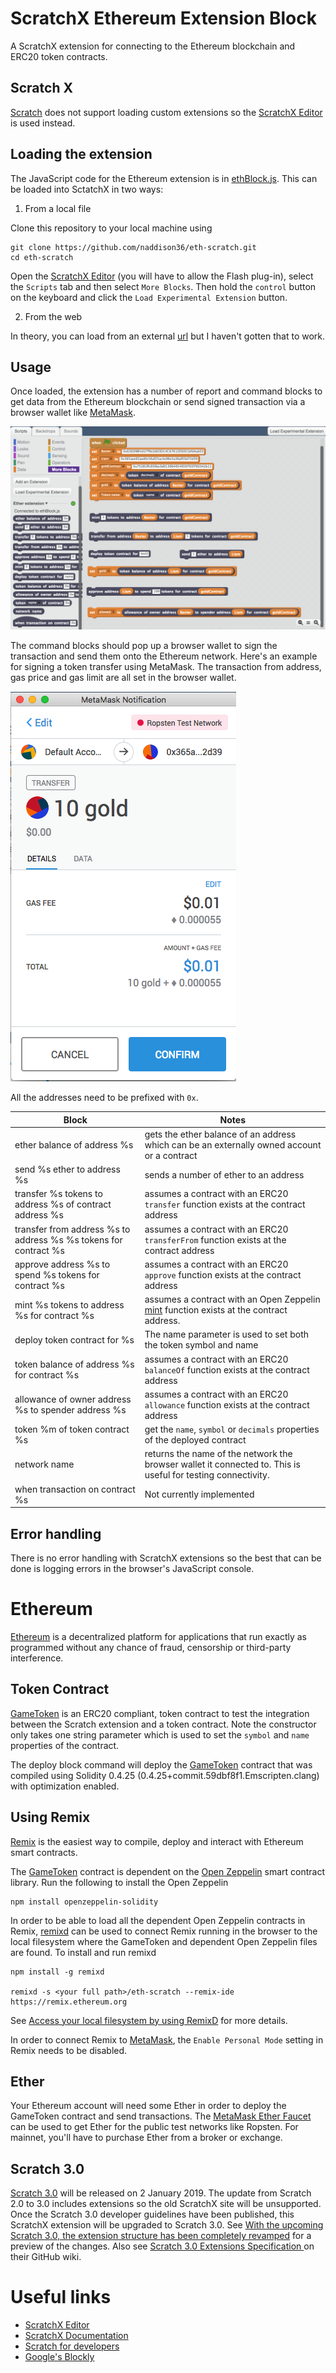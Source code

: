 # ScratchX Ethereum Extension Block

A ScratchX extension for connecting to the Ethereum blockchain and ERC20 token contracts.

## Scratch X

[Scratch](https://scratch.mit.edu/) does not support loading custom extensions so the [ScratchX Editor](http://scratchx.org/#scratch) is used instead.

## Loading the extension

The JavaScript code for the Ethereum extension is in [ethBlock.js](./ethBlock.js). This can be loaded into SctatchX in two ways:
1. From a local file

Clone this repository to your local machine using
```
git clone https://github.com/naddison36/eth-scratch.git
cd eth-scratch
```

Open the [ScratchX Editor](https://scratchx.org/#scratch) (you will have to allow the Flash plug-in), select the `Scripts` tab and then select `More Blocks`. Then hold the `control` button on the keyboard and click the `Load Experimental Extension` button.

2. From the web

In theory, you can load from an external [url](http://scratchx.org/?https://naddison36.github.io/eth-scratch/ethBlock.js) but I haven't gotten that to work.

## Usage

Once loaded, the extension has a number of report and command blocks to get data from the Ethereum blockchain or send signed transaction via a browser wallet like [MetaMask](https://metamask.io/).

![ScratchX Blocks](./ScratchXBlocks.png)

The command blocks should pop up a browser wallet to sign the transaction and send them onto the Ethereum network. Here's an example for signing a token transfer using MetaMask. The transaction from address, gas price and gas limit are all set in the browser wallet.

![MetaMask Transfer](./MetaMaskTransfer.png)

All the addresses need to be prefixed with `0x`.

| Block | Notes |
|---|---|
| ether balance of address %s | gets the ether balance of an address which can be an externally owned account or a contract |
| send %s ether to address %s | sends a number of ether to an address |
| transfer %s tokens to address %s of contract address %s | assumes a contract with an ERC20 `transfer` function exists at the contract address | 
| transfer from address %s to address %s %s tokens for contract %s | assumes a contract with an ERC20 `transferFrom` function exists at the contract address |
| approve address %s to spend %s tokens for contract %s | assumes a contract with an ERC20 `approve` function exists at the contract address |
| mint %s tokens to address %s for contract %s | assumes a contract with an Open Zeppelin [mint](https://openzeppelin.org/api/docs/token_ERC20_MintableToken.html#mint) function exists at the contract address. |
| deploy token contract for %s | The name parameter is used to set both the token symbol and name |
| token balance of address %s for contract %s | assumes a contract with an ERC20 `balanceOf` function exists at the contract address |
| allowance of owner address %s to spender address %s | assumes a contract with an ERC20 `allowance` function exists at the contract address |
| token %m of token contract %s | get the `name`, `symbol` or `decimals` properties of the deployed contract |
| network name | returns the name of the network the browser wallet it connected to. This is useful for testing connectivity. |
| when transaction on contract %s | Not currently implemented |

## Error handling

There is no error handling with ScratchX extensions so the best that can be done is logging errors in the browser's JavaScript console. 

# Ethereum

[Ethereum](https://www.ethereum.org/) is a decentralized platform for applications that run exactly as programmed without any chance of fraud, censorship or third-party interference.

## Token Contract

 [GameToken](./contracts/GameToken.sol) is an ERC20 compliant, token contract to test the integration between the Scratch extension and a token contract. Note the constructor only takes one string parameter which is used to set the `symbol` and `name` properties of the contract.

The deploy block command will deploy the [GameToken](./contracts/GameToken.sol) contract that was compiled using Solidity 0.4.25 (0.4.25+commit.59dbf8f1.Emscripten.clang) with optimization enabled.

## Using Remix

[Remix](https://remix.ethereum.org/) is the easiest way to compile, deploy and interact with Ethereum smart contracts.

The [GameToken](./contracts/GameToken.sol) contract is dependent on the [Open Zeppelin](https://openzeppelin.org/) smart contract library. Run the following to install the Open Zeppelin
```
npm install openzeppelin-solidity
```

In order to be able to load all the dependent Open Zeppelin contracts in Remix, [remixd](https://github.com/ethereum/remixd#remixd) can be used to connect Remix running in the browser to the local filesystem where the GameToken and dependent Open Zeppelin files are found. To install and run remixd

```
npm install -g remixd

remixd -s <your full path>/eth-scratch --remix-ide https://remix.ethereum.org
```

See [Access your local filesystem by using RemixD](https://remix.readthedocs.io/en/latest/tutorial_remixd_filesystem.html#access-your-local-filesystem-by-using-remixd) for more details.

In order to connect Remix to [MetaMask](https://metamask.io/), the `Enable Personal Mode` setting in Remix needs to be disabled.

## Ether

Your Ethereum account will need some Ether in order to deploy the GameToken contract and send transactions. The [MetaMask Ether Faucet](https://faucet.metamask.io) can be used to get Ether for the public test networks like Ropsten. For mainnet, you'll have to purchase Ether from a broker or exchange.

## Scratch 3.0

[Scratch 3.0](https://scratch.mit.edu/3faq) will be released on 2 January 2019. The update from Scratch 2.0 to 3.0 includes extensions so the old ScratchX site will be unsupported. Once the Scratch 3.0 developer guidelines have been published, this ScratchX extension will be upgraded to Scratch 3.0. See [With the upcoming Scratch 3.0, the extension structure has been completely revamped](https://scratch.mit.edu/discuss/topic/277217/?page=1) for a preview of the changes. Also see [Scratch 3.0 Extensions Specification
](https://github.com/LLK/scratch-vm/wiki/Scratch-3.0-Extensions-Specification) on their GitHub wiki.

# Useful links
* [ScratchX Editor](http://scratchx.org/#scratch)
* [ScratchX Documentation](https://github.com/LLK/scratchx/wiki#introduction)
* [Scratch for developers](https://scratch.mit.edu/developers)
* [Google's Blockly](https://developers.google.com/blockly/)